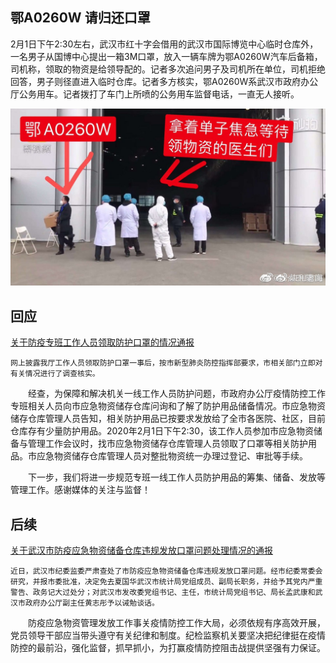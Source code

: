 ## 鄂A0260W 请归还口罩

2月1日下午2:30左右，武汉市红十字会借用的武汉市国际博览中心临时仓库外，一名男子从国博中心提出一箱3M口罩，放入一辆车牌为鄂A0260W汽车后备箱，司机称，领取的物资是给领导配的。记者多次追问男子及司机所在单位，司机拒绝回答，男子则径直进入临时仓库。记者多方核实，鄂A0260W系武汉市政府办公厅公务用车。记者拨打了车门上所喷的公务用车监督电话，一直无人接听。

![取口罩照片](https://raw.githubusercontent.com/a0260w/a0260w.github.io/master/images/01_2.jpeg)

## 回应
[关于防疫专班工作人员领取防护口罩的情况通报](http://www.wuhan.gov.cn/hbgovinfo/zwgk_8265/tzgg/202002/t20200202_304352.html)

    网上披露我厅工作人员领取防护口罩一事后，按市新型肺炎防控指挥部要求，市相关部门立即对有关情况进行了调查核实。

　　经查，为保障和解决机关一线工作人员防护问题，市政府办公厅疫情防控工作专班相关人员向市应急物资储存仓库问询和了解了防护用品储备情况。市应急物资储存仓库管理人员告知，相关防护用品已按要求发放给了全市各医院、社区，目前仓库存有少量防护用品。2020年2月1日下午2:30，该工作人员参加市应急物资储备与管理工作会议时，找市应急物资储存仓库管理人员领取了口罩等相关防护用品。市应急物资储存仓库管理人员对整批物资统一办理过登记、审批等手续。

　　下一步，我们将进一步规范专班一线工作人员防护用品的筹集、储备、发放等管理工作。感谢媒体的关注与监督！

## 后续
[关于武汉市防疫应急物资储备仓库违规发放口罩问题处理情况的通报](http://www.whdi.gov.cn/t/202002/t20200204_817843.shtml)

    近日，武汉市纪委监委严肃查处了市防疫应急物资储备仓库违规发放口罩问题。经市纪委常委会研究，并报市委批准，决定免去夏国华武汉市统计局党组成员、副局长职务，并给予其党内严重警告、政务记大过处分；对武汉市发改委党组书记、主任，市统计局党组书记、局长孟武康和武汉市政府办公厅副主任黄志彤予以诫勉谈话。 

　　防疫应急物资管理发放工作事关疫情防控工作大局，必须依规有序高效开展，党员领导干部应当带头遵守有关纪律和制度。纪检监察机关要坚决把纪律挺在疫情防控的最前沿，强化监督，抓早抓小，为打赢疫情防控阻击战提供坚强有力保证。 
